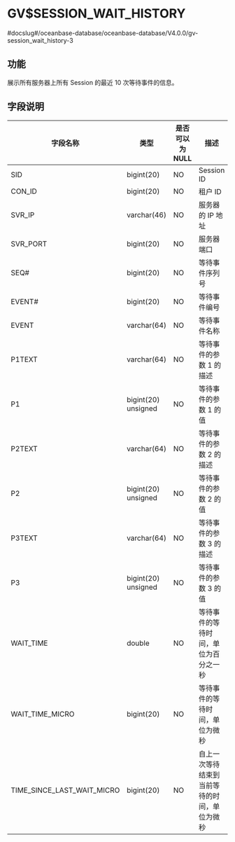 GV$SESSION_WAIT_HISTORY
============================================

#docslug#/oceanbase-database/oceanbase-database/V4.0.0/gv-session_wait_history-3

## 功能

展示所有服务器上所有 Session 的最近 10 次等待事件的信息。

## 字段说明

| **字段名称** | **类型** | **是否可以为 NULL** | **描述** |
| --- | --- | --- | --- |
| SID | bigint(20) | NO | Session ID |
| CON_ID | bigint(20) | NO | 租户 ID |
| SVR_IP | varchar(46) | NO | 服务器的 IP 地址 |
| SVR_PORT | bigint(20) | NO | 服务器端口 |
| SEQ# | bigint(20) | NO | 等待事件序列号 |
| EVENT# | bigint(20) | NO | 等待事件编号 |
| EVENT | varchar(64) | NO | 等待事件名称 |
| P1TEXT | varchar(64) | NO | 等待事件的参数 1 的描述 |
| P1 | bigint(20) unsigned | NO | 等待事件的参数 1 的值 |
| P2TEXT | varchar(64) | NO | 等待事件的参数 2 的描述 |
| P2 | bigint(20) unsigned | NO | 等待事件的参数 2 的值 |
| P3TEXT | varchar(64) | NO | 等待事件的参数 3 的描述 |
| P3 | bigint(20) unsigned | NO | 等待事件的参数 3 的值 |
| WAIT_TIME | double | NO | 等待事件的等待时间，单位为百分之一秒 |
| WAIT_TIME_MICRO | bigint(20) | NO | 等待事件的等待时间，单位为微秒 |
| TIME_SINCE_LAST_WAIT_MICRO | bigint(20) | NO | 自上一次等待结束到当前等待的时间，单位为微秒 |
